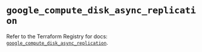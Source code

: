 # `google_compute_disk_async_replication`

Refer to the Terraform Registry for docs: [`google_compute_disk_async_replication`](https://registry.terraform.io/providers/hashicorp/google-beta/6.24.0/docs/resources/google_compute_disk_async_replication).
